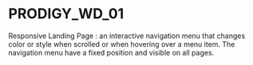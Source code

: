 # PRODIGY_WD_01
Responsive Landing Page : an interactive navigation menu that changes color or style when scrolled or when hovering over a menu item. The navigation menu have a fixed position and visible on all pages. 
